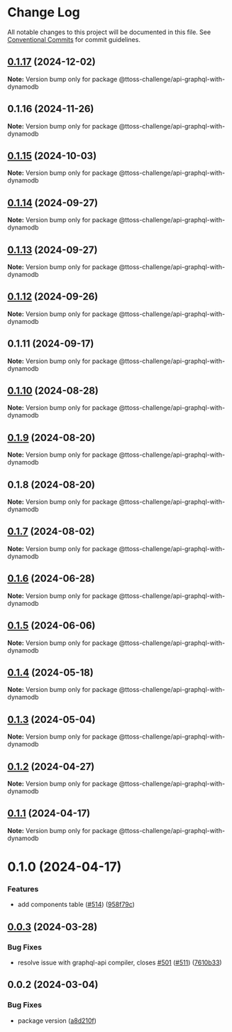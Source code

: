 # Change Log

All notable changes to this project will be documented in this file.
See [Conventional Commits](https://conventionalcommits.org) for commit guidelines.

## [0.1.17](https://github.com/ttoss/ttoss/compare/@ttoss-challenge/api-graphql-with-dynamodb@0.1.16...@ttoss-challenge/api-graphql-with-dynamodb@0.1.17) (2024-12-02)

**Note:** Version bump only for package @ttoss-challenge/api-graphql-with-dynamodb

## 0.1.16 (2024-11-26)

**Note:** Version bump only for package @ttoss-challenge/api-graphql-with-dynamodb

## [0.1.15](https://github.com/ttoss/ttoss/compare/@ttoss-challenge/api-graphql-with-dynamodb@0.1.14...@ttoss-challenge/api-graphql-with-dynamodb@0.1.15) (2024-10-03)

**Note:** Version bump only for package @ttoss-challenge/api-graphql-with-dynamodb

## [0.1.14](https://github.com/ttoss/ttoss/compare/@ttoss-challenge/api-graphql-with-dynamodb@0.1.13...@ttoss-challenge/api-graphql-with-dynamodb@0.1.14) (2024-09-27)

**Note:** Version bump only for package @ttoss-challenge/api-graphql-with-dynamodb

## [0.1.13](https://github.com/ttoss/ttoss/compare/@ttoss-challenge/api-graphql-with-dynamodb@0.1.12...@ttoss-challenge/api-graphql-with-dynamodb@0.1.13) (2024-09-27)

**Note:** Version bump only for package @ttoss-challenge/api-graphql-with-dynamodb

## [0.1.12](https://github.com/ttoss/ttoss/compare/@ttoss-challenge/api-graphql-with-dynamodb@0.1.11...@ttoss-challenge/api-graphql-with-dynamodb@0.1.12) (2024-09-26)

**Note:** Version bump only for package @ttoss-challenge/api-graphql-with-dynamodb

## 0.1.11 (2024-09-17)

**Note:** Version bump only for package @ttoss-challenge/api-graphql-with-dynamodb

## [0.1.10](https://github.com/ttoss/ttoss/compare/@ttoss-challenge/api-graphql-with-dynamodb@0.1.9...@ttoss-challenge/api-graphql-with-dynamodb@0.1.10) (2024-08-28)

**Note:** Version bump only for package @ttoss-challenge/api-graphql-with-dynamodb

## [0.1.9](https://github.com/ttoss/ttoss/compare/@ttoss-challenge/api-graphql-with-dynamodb@0.1.8...@ttoss-challenge/api-graphql-with-dynamodb@0.1.9) (2024-08-20)

**Note:** Version bump only for package @ttoss-challenge/api-graphql-with-dynamodb

## 0.1.8 (2024-08-20)

**Note:** Version bump only for package @ttoss-challenge/api-graphql-with-dynamodb

## [0.1.7](https://github.com/ttoss/ttoss/compare/@ttoss-challenge/api-graphql-with-dynamodb@0.1.6...@ttoss-challenge/api-graphql-with-dynamodb@0.1.7) (2024-08-02)

**Note:** Version bump only for package @ttoss-challenge/api-graphql-with-dynamodb

## [0.1.6](https://github.com/ttoss/ttoss/compare/@ttoss-challenge/api-graphql-with-dynamodb@0.1.5...@ttoss-challenge/api-graphql-with-dynamodb@0.1.6) (2024-06-28)

**Note:** Version bump only for package @ttoss-challenge/api-graphql-with-dynamodb

## [0.1.5](https://github.com/ttoss/ttoss/compare/@ttoss-challenge/api-graphql-with-dynamodb@0.1.4...@ttoss-challenge/api-graphql-with-dynamodb@0.1.5) (2024-06-06)

**Note:** Version bump only for package @ttoss-challenge/api-graphql-with-dynamodb

## [0.1.4](https://github.com/ttoss/ttoss/compare/@ttoss-challenge/api-graphql-with-dynamodb@0.1.3...@ttoss-challenge/api-graphql-with-dynamodb@0.1.4) (2024-05-18)

**Note:** Version bump only for package @ttoss-challenge/api-graphql-with-dynamodb

## [0.1.3](https://github.com/ttoss/ttoss/compare/@ttoss-challenge/api-graphql-with-dynamodb@0.1.2...@ttoss-challenge/api-graphql-with-dynamodb@0.1.3) (2024-05-04)

**Note:** Version bump only for package @ttoss-challenge/api-graphql-with-dynamodb

## [0.1.2](https://github.com/ttoss/ttoss/compare/@ttoss-challenge/api-graphql-with-dynamodb@0.1.1...@ttoss-challenge/api-graphql-with-dynamodb@0.1.2) (2024-04-27)

**Note:** Version bump only for package @ttoss-challenge/api-graphql-with-dynamodb

## [0.1.1](https://github.com/ttoss/ttoss/compare/@ttoss-challenge/api-graphql-with-dynamodb@0.1.0...@ttoss-challenge/api-graphql-with-dynamodb@0.1.1) (2024-04-17)

**Note:** Version bump only for package @ttoss-challenge/api-graphql-with-dynamodb

# 0.1.0 (2024-04-17)

### Features

- add components table ([#514](https://github.com/ttoss/ttoss/issues/514)) ([958f79c](https://github.com/ttoss/ttoss/commit/958f79c6ee7301b6c7b3671f7c846a1f6a2c7b03))

## [0.0.3](https://github.com/ttoss/ttoss/compare/@ttoss-challenge/api-graphql-with-dynamodb@0.0.2...@ttoss-challenge/api-graphql-with-dynamodb@0.0.3) (2024-03-28)

### Bug Fixes

- resolve issue with graphql-api compiler, closes [#501](https://github.com/ttoss/ttoss/issues/501) ([#511](https://github.com/ttoss/ttoss/issues/511)) ([7610b33](https://github.com/ttoss/ttoss/commit/7610b332b18903c8d6df4845cfc855afef4a6b05))

## 0.0.2 (2024-03-04)

### Bug Fixes

- package version ([a8d210f](https://github.com/ttoss/ttoss/commit/a8d210f13bb82501e31c58002749ee270cd37e65))
